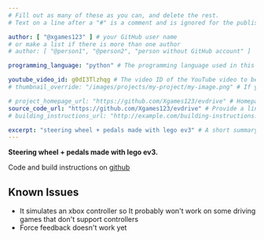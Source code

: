 ```yaml
---
# Fill out as many of these as you can, and delete the rest.
# Text on a line after a "#" is a comment and is ignored for the published page.

author: [ "@xgames123" ] # your GitHub user name
# or make a list if there is more than one author
# author: [ "@person1", "@person2", "person without GitHub account" ]

programming_language: "python" # The programming language used in this project

youtube_video_id: g0dI3Tlzhqg # The video ID of the YouTube video to be displayed with this post
# thumbnail_override: "/images/projects/my-project/my-image.png" # If you don't have a YouTube video (or the video thumbnail isn't good) you can uncomment this line to set your own image for the project. 

# project_homepage_url: "https://github.com/Xgames123/evdrive" # Homepage for this project
source_code_url: "https://github.com/Xgames123/evdrive" # Provide a link to your code
# building_instructions_url: "http://example.com/building-instructions.pdf" # how to build the model out of LEGO (*not* how to build the source code)

excerpt: "steering wheel + pedals made with lego ev3" # A short summary of your project. This can be a sentence or a paragraph, but it's recommended to keep it under 3 sentences.
---
```

**Steering wheel + pedals made with lego ev3.**

Code and build instructions on [github](https://github.com/Xgames123/evdrive)

## Known Issues
- It simulates an xbox controller so It probably won't work on some driving games that don't support controllers
- Force feedback doesn't work yet
